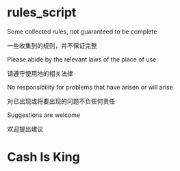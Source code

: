 # rules_script

Some collected rules, not guaranteed to be complete

一些收集到的规则，并不保证完整

Please abide by the relevant laws of the place of use.

请遵守使用地的相关法律

No responsibility for problems that have arisen or will arise

对已出现或将要出现的问题不负任何责任

Suggestions are welcome

欢迎提出建议

# Cash Is King
